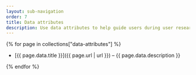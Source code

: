 ```yaml
---
layout: sub-navigation
order: 7
title: Data attributes
description: Use data attributes to help guide users during user research.
---
```


{% for page in collections["data-attributes"] %}

- [{{ page.data.title }}]({{ page.url | url }}) – {{ page.data.description }}

{% endfor %}
